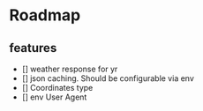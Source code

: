 # Roadmap

## features
- [] weather response for yr
- [] json caching. Should be configurable via env
- [] Coordinates type
- [] env User Agent
